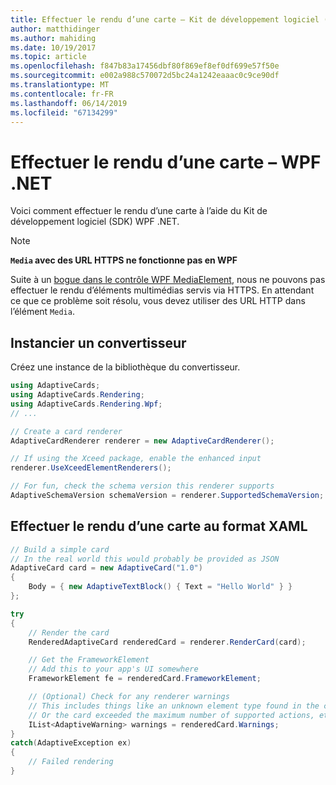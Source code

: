 ```yaml
---
title: Effectuer le rendu d’une carte – Kit de développement logiciel (SDK) WPF .NET
author: matthidinger
ms.author: mahiding
ms.date: 10/19/2017
ms.topic: article
ms.openlocfilehash: f847b83a17456dbf80f869ef8ef0df699e57f50e
ms.sourcegitcommit: e002a988c570072d5bc24a1242eaaac0c9ce90df
ms.translationtype: MT
ms.contentlocale: fr-FR
ms.lasthandoff: 06/14/2019
ms.locfileid: "67134299"
---
```

# <a name="render-a-card---net-wpf"></a>Effectuer le rendu d’une carte – WPF .NET

Voici comment effectuer le rendu d’une carte à l’aide du Kit de développement logiciel (SDK) WPF .NET.

> [!NOTE]
> **`Media` avec des URL HTTPS ne fonctionne pas en WPF**
> 
> Suite à un [bogue dans le contrôle WPF MediaElement](https://stackoverflow.com/questions/30702505/playing-media-from-https-site-in-media-element-throwing-null-reference-exception), nous ne pouvons pas effectuer le rendu d’éléments multimédias servis via HTTPS. En attendant ce que ce problème soit résolu, vous devez utiliser des URL HTTP dans l’élément `Media`.  

## <a name="instantiate-a-renderer"></a>Instancier un convertisseur

Créez une instance de la bibliothèque du convertisseur. 

```csharp
using AdaptiveCards;
using AdaptiveCards.Rendering;
using AdaptiveCards.Rendering.Wpf;
// ...

// Create a card renderer
AdaptiveCardRenderer renderer = new AdaptiveCardRenderer();

// If using the Xceed package, enable the enhanced input
renderer.UseXceedElementRenderers();

// For fun, check the schema version this renderer supports
AdaptiveSchemaVersion schemaVersion = renderer.SupportedSchemaVersion;
```

## <a name="render-a-card-to-xaml"></a>Effectuer le rendu d’une carte au format XAML

```csharp
// Build a simple card
// In the real world this would probably be provided as JSON
AdaptiveCard card = new AdaptiveCard("1.0")
{
    Body = { new AdaptiveTextBlock() { Text = "Hello World" } }
};

try
{
    // Render the card
    RenderedAdaptiveCard renderedCard = renderer.RenderCard(card);

    // Get the FrameworkElement
    // Add this to your app's UI somewhere
    FrameworkElement fe = renderedCard.FrameworkElement;

    // (Optional) Check for any renderer warnings
    // This includes things like an unknown element type found in the card
    // Or the card exceeded the maximum number of supported actions, etc
    IList<AdaptiveWarning> warnings = renderedCard.Warnings;
}
catch(AdaptiveException ex)
{
    // Failed rendering
}
```

